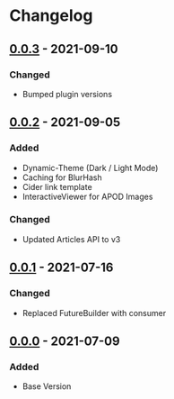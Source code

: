 # Changelog

## [0.0.3] - 2021-09-10

### Changed

- Bumped plugin versions

## [0.0.2] - 2021-09-05

### Added

- Dynamic-Theme (Dark / Light Mode)
- Caching for BlurHash
- Cider link template
- InteractiveViewer for APOD Images

### Changed

- Updated Articles API to v3

## [0.0.1] - 2021-07-16

### Changed

- Replaced FutureBuilder with consumer

## [0.0.0] - 2021-07-09

### Added

- Base Version

[0.0.3]: https://github.com/Oran/SpacePortal/compare/0.0.2...0.0.3
[0.0.2]: https://github.com/Oran/SpacePortal/compare/0.0.1...0.0.2
[0.0.1]: https://github.com/Oran/SpacePortal/compare/v0.0.0...v0.0.1
[0.0.0]: https://github.com/Oran/SpacePortal/releases/tag/v0.0.0
